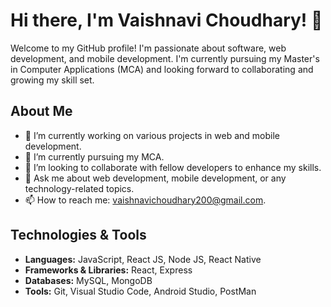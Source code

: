# Hi there, I'm Vaishnavi Choudhary! 👋

Welcome to my GitHub profile! I'm passionate about software, web development, and mobile development. I'm currently pursuing my Master's in Computer Applications (MCA) and looking forward to collaborating and growing my skill set.

## About Me
- 🔭 I’m currently working on various projects in web and mobile development.
- 🌱 I’m currently pursuing my MCA.
- 👯 I’m looking to collaborate with fellow developers to enhance my skills.
- 💬 Ask me about web development, mobile development, or any technology-related topics.
- 📫 How to reach me: vaishnavichoudhary200@gmail.com.

## Technologies & Tools
- **Languages:** JavaScript, React JS, Node JS, React Native
- **Frameworks & Libraries:** React, Express
- **Databases:** MySQL, MongoDB
- **Tools:** Git, Visual Studio Code, Android Studio, PostMan

